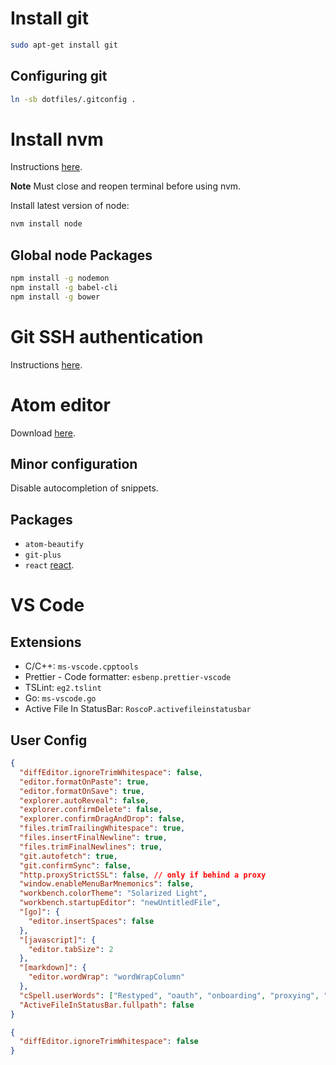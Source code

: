 # Install git

```sh
sudo apt-get install git
```

## Configuring git

```sh
ln -sb dotfiles/.gitconfig .
```

# Install nvm

Instructions [here](https://github.com/creationix/nvm).

**Note** Must close and reopen terminal before using nvm.

Install latest version of node:

```sh
nvm install node
```

## Global node Packages

```sh
npm install -g nodemon
npm install -g babel-cli
npm install -g bower
```

# Git SSH authentication

Instructions [here](https://help.github.com/articles/generating-an-ssh-key/).

# Atom editor

Download [here](https://atom.io/).

## Minor configuration

Disable autocompletion of snippets.

## Packages

* `atom-beautify`
* `git-plus`
* `react` [react](https://atom.io/packages/react).

# VS Code

## Extensions

* C/C++: `ms-vscode.cpptools`
* Prettier - Code formatter: `esbenp.prettier-vscode`
* TSLint: `eg2.tslint`
* Go: `ms-vscode.go`
* Active File In StatusBar: `RoscoP.activefileinstatusbar`

## User Config

```json
{
  "diffEditor.ignoreTrimWhitespace": false,
  "editor.formatOnPaste": true,
  "editor.formatOnSave": true,
  "explorer.autoReveal": false,
  "explorer.confirmDelete": false,
  "explorer.confirmDragAndDrop": false,
  "files.trimTrailingWhitespace": true,
  "files.insertFinalNewline": true,
  "files.trimFinalNewlines": true,
  "git.autofetch": true,
  "git.confirmSync": false,
  "http.proxyStrictSSL": false, // only if behind a proxy
  "window.enableMenuBarMnemonics": false,
  "workbench.colorTheme": "Solarized Light",
  "workbench.startupEditor": "newUntitledFile",
  "[go]": {
    "editor.insertSpaces": false
  },
  "[javascript]": {
    "editor.tabSize": 2
  },
  "[markdown]": {
    "editor.wordWrap": "wordWrapColumn"
  },
  "cSpell.userWords": ["Restyped", "oauth", "onboarding", "proxying", "zopa"],
  "ActiveFileInStatusBar.fullpath": false
}
```

```json
{
  "diffEditor.ignoreTrimWhitespace": false
}
```
